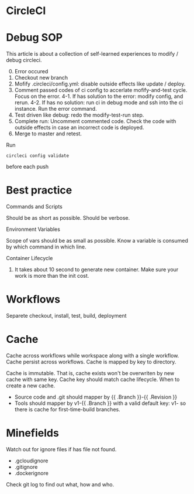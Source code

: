 CircleCI
===

# Debug SOP

This article is about a collection of self-learned experiences to modify / debug circleci. 

0. Error occured
1. Checkout new branch
2. Mofify .circleci/config.yml: disable outside effects like update / deploy.
3. Comment passed codes of ci config to accerlate mofify-and-test cycle. Focus on the error.
4-1. If has solution to the error: modify config, and rerun.
4-2. If has no solution: run ci in debug mode and ssh into the ci instance. Run the error command.
5. Test driven like debug: redo the modify-test-run step.
6. Complete run: Uncomment commented code. Check the code with outside effects in case an incorrect code is deployed.
7. Merge to master and retest.

Run
```
circleci config validate
```
before each push

# Best practice

Commands and Scripts

Should be as short as possible.
Should be verbose.

Environment Variables

Scope of vars should be as small as possible. Know a variable is consumed by which command in which line.

Container Lifecycle
1. It takes about 10 second to generate new container. Make sure your work is more than the init cost.

# Workflows

Separete checkout, install, test, build, deployment

# Cache

Cache across workflows while workspace along with a single workflow. Cache persist across workflows. Cache is mapped by key to directory.

Cache is immutable. That is, cache exists won't be overwriten by new cache with same key. Cache key should match cache lifecycle. When to create a new cache.
- Source code and .git should mapper by {{ .Branch }}-{{ .Revision }}
- Tools should mapper by v1-{{ .Branch }} with a valid default key: v1- so there is cache for first-time-build branches.


# Minefields

Watch out for ignore files if has file not found.
- .gcloudignore
- .gitignore
- .dockerignore

Check git log to find out what, how and who.
